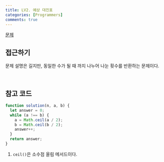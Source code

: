 ```yaml
---
title: LV2. 예상 대진표
categories: [Programmers]
comments: true
---
```


[문제](https://programmers.co.kr/learn/courses/30/lessons/12985)

## 접근하기

문제 설명은 길지만, 동일한 수가 될 때 까지 나누어 나눈 횟수를 반환하는 문제이다.

<br>

## 참고 코드

```js
function solution(n, a, b) {
  let answer = 0;
  while (a !== b) {
    a = Math.ceil(a / 2);
    b = Math.ceil(b / 2);
    answer++;
  }
  return answer;
}
```

1. `ceil()`은 소수점 올림 메서드이다.
